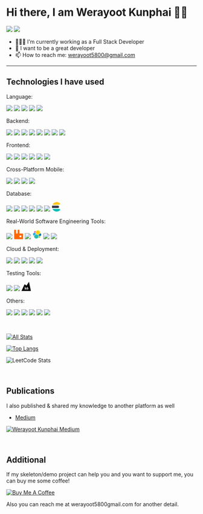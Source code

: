 
# Hi there, I am Werayoot Kunphai 👋😄

[![](https://img.shields.io/badge/linkedin-%230077B5.svg?style=for-the-badge&logo=linkedin)](https://www.linkedin.com/in/werayoot-kunphai/)
[![](https://img.shields.io/badge/Medium-12100E?style=for-the-badge&logo=medium&logoColor=white)](https://medium.com/@werayoot-kunphai)
<br />

- 👨🏽‍💻 I’m currently working as a Full Stack Developer
- 💬 I want to be a great developer
- 📫 How to reach me: werayoot5800@gmail.com
---

## Technologies I have used

Language:
<!--JS TS Python C# Go-->
<code><img height="25" src="https://cdn.jsdelivr.net/gh/devicons/devicon/icons/javascript/javascript-original.svg"/></code>
<code><img height="25" src="https://cdn.jsdelivr.net/gh/devicons/devicon/icons/typescript/typescript-original.svg"/></code>
<code><img height="25" src="https://cdn.jsdelivr.net/gh/devicons/devicon/icons/python/python-original.svg"/></code>
<code><img height="25" src="https://cdn.jsdelivr.net/gh/devicons/devicon/icons/csharp/csharp-original.svg"/></code>
<code><img height="25" src="https://cdn.jsdelivr.net/gh/devicons/devicon/icons/go/go-original.svg"/></code>

Backend:
<!--nodejs express .netcore nestjs fastapi graphql -->
<code><img height="25" src="https://cdn.jsdelivr.net/gh/devicons/devicon/icons/nodejs/nodejs-original.svg"/></code>
<code><img height="25" src="https://cdn.jsdelivr.net/gh/devicons/devicon/icons/express/express-original.svg"/></code>
<code><img height="25" src="https://cdn.jsdelivr.net/gh/devicons/devicon/icons/dotnetcore/dotnetcore-original.svg"/></code>
<code><img height="25" src="https://cdn.jsdelivr.net/gh/devicons/devicon/icons/nestjs/nestjs-plain.svg"/></code>
<code><img height="25" src="https://cdn.jsdelivr.net/gh/devicons/devicon/icons/fastapi/fastapi-original.svg"/></code>
<code><img height="25" src="https://cdn.jsdelivr.net/gh/devicons/devicon/icons/graphql/graphql-plain.svg"/></code>
<code><img height="25" src="https://cdn.jsdelivr.net/gh/devicons/devicon/icons/socketio/socketio-original.svg"/></code>
<code><img height="25" src="https://cdn.jsdelivr.net/gh/devicons/devicon/icons/sequelize/sequelize-original.svg"/></code>

Frontend:
<!-- HTML5 CSS3 SCSS REACT NextJS -->
<code><img height="25" src="https://cdn.jsdelivr.net/gh/devicons/devicon/icons/html5/html5-original.svg"/></code>
<code><img height="25" src="https://cdn.jsdelivr.net/gh/devicons/devicon/icons/css3/css3-original.svg"/></code>
<code><img height="25" src="https://cdn.jsdelivr.net/gh/devicons/devicon/icons/sass/sass-original.svg"/></code>
<code><img height="25" src="https://cdn.jsdelivr.net/gh/devicons/devicon/icons/react/react-original.svg"/></code>
<code><img height="25" src="https://cdn.jsdelivr.net/gh/devicons/devicon/icons/redux/redux-original.svg" /></code>
<code><img height="25" src="https://cdn.jsdelivr.net/gh/devicons/devicon/icons/nextjs/nextjs-original.svg"/></code>

Cross-Platform Mobile:
<!--android ios react-native xcode -->
<code><img height="25" src="https://cdn.jsdelivr.net/gh/devicons/devicon/icons/android/android-original.svg"/></code>
<code><img height="25" src="https://cdn.jsdelivr.net/gh/devicons/devicon/icons/apple/apple-original.svg"/></code>
<code><img height="25" src="https://cdn.jsdelivr.net/gh/devicons/devicon/icons/xcode/xcode-plain.svg"/></code>
<code><img height="25" src="https://cdn.jsdelivr.net/gh/devicons/devicon/icons/react/react-original.svg"/></code>

Database:
<!--SQL Server, MySQL, PostgreSQL, MongoDB, Firebase, Redis, Elasticsearch -->
<code><img height="25" src="https://cdn.jsdelivr.net/gh/devicons/devicon/icons/microsoftsqlserver/microsoftsqlserver-plain.svg"/></code>
<code><img height="25" src="https://cdn.jsdelivr.net/gh/devicons/devicon/icons/mysql/mysql-original.svg"/></code>
<code><img height="25" src="https://cdn.jsdelivr.net/gh/devicons/devicon/icons/postgresql/postgresql-original.svg"/></code>
<code><img height="25" src="https://cdn.jsdelivr.net/gh/devicons/devicon/icons/mongodb/mongodb-original.svg" /></code>
<code><img height="25" src="https://cdn.jsdelivr.net/gh/devicons/devicon/icons/firebase/firebase-plain.svg" /></code>
<code><img height="25" src="https://cdn.jsdelivr.net/gh/devicons/devicon/icons/redis/redis-original.svg" /></code>
<code><img height="25" src=".github/icons/elasticsearch.svg"/></code>

Real-World Software Engineering Tools:
<!-- Kafka, RabbitMQ, Jenkins, E L K, Grafana, Promestheus -->
<code><img height="25" src="https://cdn.jsdelivr.net/gh/devicons/devicon/icons/apachekafka/apachekafka-original.svg"/></code>
<code><img height="25" src=".github/icons/rabbitmq.svg"/></code>
<code><img height="25" src="https://cdn.jsdelivr.net/gh/devicons/devicon/icons/jenkins/jenkins-original.svg"/></code>
<code><img height="25" src=".github/icons/elk.svg" /></code>
<code><img height="25" src="https://cdn.jsdelivr.net/gh/devicons/devicon/icons/grafana/grafana-original.svg" /></code>
<code><img height="25" src="https://cdn.jsdelivr.net/gh/devicons/devicon/icons/prometheus/prometheus-original.svg"  /></code>

Cloud & Deployment:
<!-- Docker, k8s, AWS, GCP, Nginx -->
<code><img height="25" src="https://cdn.jsdelivr.net/gh/devicons/devicon/icons/docker/docker-plain.svg"/></code>
<code><img height="25" src="https://cdn.jsdelivr.net/gh/devicons/devicon/icons/kubernetes/kubernetes-plain.svg" /></code>
<code><img height="25" src="https://cdn.jsdelivr.net/gh/devicons/devicon/icons/amazonwebservices/amazonwebservices-original.svg"  /></code>
<code><img height="25" src="https://cdn.jsdelivr.net/gh/devicons/devicon/icons/googlecloud/googlecloud-original.svg"  /></code>
<code><img height="25" src="https://cdn.jsdelivr.net/gh/devicons/devicon/icons/nginx/nginx-original.svg"  /></code>

Testing Tools:
<!-- Jest Mocha K6-->
<code><img height="25" src="https://cdn.jsdelivr.net/gh/devicons/devicon/icons/jest/jest-plain.svg"/></code>
<code><img height="25" src="https://cdn.jsdelivr.net/gh/devicons/devicon/icons/mocha/mocha-plain.svg"  /></code>
<code><img height="25" src=".github/icons/k6.svg" /></code>

Others:
<!--vscode, Linux, Git, jupyter, Airflow, Tensflow, pytorch, Yolo -->
<code><img height="25" src="https://cdn.jsdelivr.net/gh/devicons/devicon/icons/vscode/vscode-original.svg"/></code>
<code><img height="25" src="https://cdn.jsdelivr.net/gh/devicons/devicon/icons/linux/linux-original.svg"/></code>
<code><img height="25" src="https://cdn.jsdelivr.net/gh/devicons/devicon/icons/git/git-plain.svg"/></code>
<code><img height="25" src="https://cdn.jsdelivr.net/gh/devicons/devicon/icons/jupyter/jupyter-original.svg" /></code>
<code><img height="25" src="https://cdn.jsdelivr.net/gh/devicons/devicon/icons/tensorflow/tensorflow-original.svg" /></code>
<code><img height="25" src="https://cdn.jsdelivr.net/gh/devicons/devicon/icons/pytorch/pytorch-original.svg" /></code>

<br />

[![All Stats](https://github-readme-stats.vercel.app/api?username=werayootk&show_icons=true&theme=algolia)](https://github.com/werayootk)

[![Top Langs](https://github-readme-stats.vercel.app/api/top-langs/?username=werayootk&layout=compact&theme=algolia)](https://github.com/werayootk)

![LeetCode Stats](https://leetcard.jacoblin.cool/werayootk?theme=dark&font=Benne)

<br />

## Publications

I also published & shared my knowledge to another platform as well

- [Medium](https://medium.com/@werayoot-kunphai)

[![Werayoot Kunphai Medium](https://github-readme-medium.vercel.app/?username=werayoot-kunphai)](https://medium.com/@werayoot-kunphai)

<br />

## Additional

If my skeleton/demo project can help you and you want to support me, you can buy me some coffee!

<a href="https://www.buymeacoffee.com/werayootk" target="_blank"><img src="https://cdn.buymeacoffee.com/buttons/v2/default-yellow.png" alt="Buy Me A Coffee" style="height: 60px !important;width: 217px !important;" ></a>

Also you can reach me at werayoot5800gmail.com for another detail.

<!--
**Werayootk/Werayootk** is a ✨ _special_ ✨ repository because its `README.md` (this file) appears on your GitHub profile.
Here are some ideas to get you started:
- 🔭 I’m currently working on ...
- 🌱 I’m currently learning ...
- 👯 I’m looking to collaborate on ...
- 🤔 I’m looking for help with ...
- 💬 Ask me about ...
- 📫 How to reach me: ...
- 😄 Pronouns: ...
- ⚡ Fun fact: ...
-->
